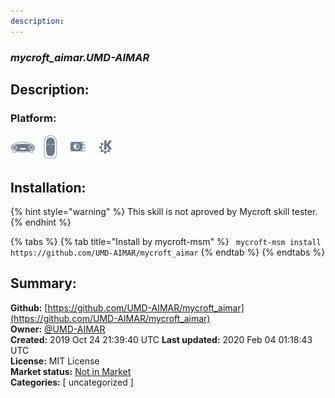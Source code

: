 ```yaml
---
description: 
---
```


### _mycroft_aimar.UMD-AIMAR_  
## Description:  
  
  
  
### Platform:  
 ![Mark I](../.gitbook/assets/mark-1-icon.png)  ![Mark II](../.gitbook/assets/mark-2-icon.png)  ![Picroft](../.gitbook/assets/picroft-icon.png)  ![plasmoid](../.gitbook/assets/kde.png)   
## Installation:  
{% hint style="warning" %}
This skill is not aproved by Mycroft skill tester.
{% endhint %}
    
{% tabs %}
{% tab title="Install by mycroft-msm" %}
``` mycroft-msm install https://github.com/UMD-AIMAR/mycroft_aimar```
{% endtab %}
  {% endtabs %}
    
## Summary:  
**Github:** [https://github.com/UMD-AIMAR/mycroft_aimar](https://github.com/UMD-AIMAR/mycroft_aimar)  
**Owner:** [@UMD-AIMAR](https://github.com/UMD-AIMAR)  
**Created:** 2019 Oct 24 21:39:40 UTC  **Last updated:** 2020 Feb 04 01:18:43 UTC  
**License:** MIT License  
**Market status:** [Not in Market](https://market.mycroft.ai/skill/)  
**Categories:** [ uncategorized ]   

